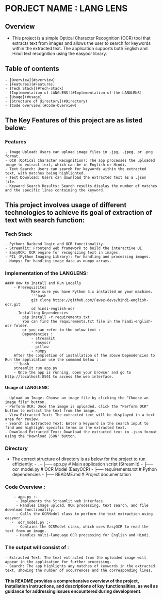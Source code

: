 # PORJECT NAME : LANG LENS

## Overview

 - This project is a simple Optical Character Recognition (OCR) tool that extracts text from images 
    and allows the user to search for keywords within the extracted text.
    The application supports both English and Hindi text recognition using the easyocr library.

## Table of contents
    - [Overview](#overview)
    - [Features](#Features)
    - [Tech Stack](#Tech-Stack)
    - [Implementation of LANGLENS](#Implementation-of-the-LANGLENS)
    - [Usage](#usage)
    - [Structure of directory](#Directory)
    - [Code overview](#Code-Overview)
## The Key Features  of this project are as listed below:
### Features
    - Image Upload: Users can upload image files in .jpg, .jpeg, or .png format.
    - OCR (Optical Character Recognition): The app processes the uploaded image to extract text, which can be in English or Hindi.
    - Text Search: Users can search for keywords within the extracted text, with matches being highlighted.
    - Text Download: Users can download the extracted text as a .json file.
    - Keyword Search Results: Search results display the number of matches and the specific lines containing the keyword.

## This project involves usage of different technologies to achieve its goal of extraction of text with search function:
### Tech Stack
    - Python: Backend logic and OCR functionality.
    - Streamlit: Frontend web framework to build the interactive UI.
    - EasyOCR: OCR engine for recognizing text in images.
    - PIL (Python Imaging Library): For handling and processing images.
    - Numpy: For handling image data as numpy arrays.

### Implementation of the LANGLENS:
    #### How to Install and Run Locally
        - Prerequisites
                Make sure you have Python 3.x installed on your machine.
                '''bash
                git clone https://github.com/Fawaz-devs/hindi-english-ocr.git
                cd hindi-english-ocr
        - Installing Dependencies
            pip install -r requirements.txt
            You can find the requirements.txt file in the hindi-english-ocr folder.
            or you can refer to the below text :
            Dependencies :
                - streamlit
                - easyocr
                - pillow
                - numpy
        After the completion of installation of the above Dependencies to Run the application use the command below :
        '''bash
        streamlit run app.py 
        - Once the app is running, open your browser and go to http://localhost:8501 to access the web interface.

#### Usage of LANGLENS:
    - Upload an Image: Choose an image file by clicking the "Choose an image file" button.
    - Perform OCR: Once the image is uploaded, click the "Perform OCR" button to extract the text from the image.
    - View Extracted Text: The extracted text will be displayed in a text area for review.
    - Search in Extracted Text: Enter a keyword in the search input to find and highlight specific terms in the extracted text.
    - Download Extracted Text: Download the extracted text in .json format using the "Download JSON" button.

### Directory
 - The correct structure of directory is as below for the project to run efficiently:
       -  .
        - ├── app.py               # Main application script (Streamlit)
        - ├── ocr_model.py         # OCR Model (EasyOCR)
        - ├── requirements.txt     # Python dependencies
        - ├── README.md            # Project documentation

### Code Overview :
        - app.py :-
         - Implements the Streamlit web interface.
         - Handles image upload, OCR processing, text search, and file download functionality.
         - Calls the OCRModel class to perform the text extraction using easyocr.
       -  ocr_model.py :-
         - Contains the OCRModel class, which uses EasyOCR to read the text from an image.
         - Handles multi-language OCR processing for English and Hindi.

### The output will consist of :
    - Extracted Text: The text extracted from the uploaded image will appear in the application for further processing.
    - Search: The app highlights any matches of keywords in the extracted text, showing the number of occurrences and the corresponding lines.

#### This README provides a comprehensive overview of the project, installation instructions, and descriptions of key functionalities, as well as guidance for addressing issues encountered during development.
